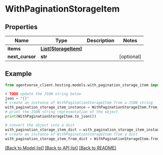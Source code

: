# WithPaginationStorageItem


## Properties

Name | Type | Description | Notes
------------ | ------------- | ------------- | -------------
**items** | [**List[StorageItem]**](StorageItem.md) |  | 
**next_cursor** | **str** |  | [optional] 

## Example

```python
from agentverse_client.hosting.models.with_pagination_storage_item import WithPaginationStorageItem

# TODO update the JSON string below
json = "{}"
# create an instance of WithPaginationStorageItem from a JSON string
with_pagination_storage_item_instance = WithPaginationStorageItem.from_json(json)
# print the JSON string representation of the object
print(WithPaginationStorageItem.to_json())

# convert the object into a dict
with_pagination_storage_item_dict = with_pagination_storage_item_instance.to_dict()
# create an instance of WithPaginationStorageItem from a dict
with_pagination_storage_item_from_dict = WithPaginationStorageItem.from_dict(with_pagination_storage_item_dict)
```
[[Back to Model list]](../README.md#documentation-for-models) [[Back to API list]](../README.md#documentation-for-api-endpoints) [[Back to README]](../README.md)


